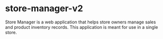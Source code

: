 # store-manager-v2
Store Manager is a web application that helps store owners manage sales and product inventory records. This application is meant for use in a single store.
